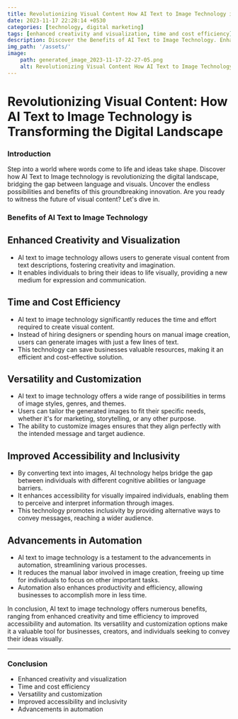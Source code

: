 ```yaml
---
title: Revolutionizing Visual Content How AI Text to Image Technology is Transforming the Digital Landscape
date: 2023-11-17 22:28:14 +0530
categories: [technology, digital marketing]
tags: [enhanced creativity and visualization, time and cost efficiency]
description: Discover the Benefits of AI Text to Image Technology. Enhance creativity, save time and costs, customize visuals, promote inclusivity, and embrace automation. Witness the future now!
img_path: '/assets/'
image:
    path: generated_image_2023-11-17-22-27-05.png
    alt: Revolutionizing Visual Content How AI Text to Image Technology is Transforming the Digital Landscape
---
```


# Revolutionizing Visual Content: How AI Text to Image Technology is Transforming the Digital Landscape

### Introduction

Step into a world where words come to life and ideas take shape. Discover how AI Text to Image technology is revolutionizing the digital landscape, bridging the gap between language and visuals. Uncover the endless possibilities and benefits of this groundbreaking innovation. Are you ready to witness the future of visual content? Let's dive in.



### Benefits of AI Text to Image Technology


## Enhanced Creativity and Visualization

- AI text to image technology allows users to generate visual content from text descriptions, fostering creativity and imagination.
- It enables individuals to bring their ideas to life visually, providing a new medium for expression and communication.

## Time and Cost Efficiency

- AI text to image technology significantly reduces the time and effort required to create visual content.
- Instead of hiring designers or spending hours on manual image creation, users can generate images with just a few lines of text.
- This technology can save businesses valuable resources, making it an efficient and cost-effective solution.

## Versatility and Customization

- AI text to image technology offers a wide range of possibilities in terms of image styles, genres, and themes.
- Users can tailor the generated images to fit their specific needs, whether it's for marketing, storytelling, or any other purpose.
- The ability to customize images ensures that they align perfectly with the intended message and target audience.

## Improved Accessibility and Inclusivity

- By converting text into images, AI technology helps bridge the gap between individuals with different cognitive abilities or language barriers.
- It enhances accessibility for visually impaired individuals, enabling them to perceive and interpret information through images.
- This technology promotes inclusivity by providing alternative ways to convey messages, reaching a wider audience.

## Advancements in Automation

- AI text to image technology is a testament to the advancements in automation, streamlining various processes.
- It reduces the manual labor involved in image creation, freeing up time for individuals to focus on other important tasks.
- Automation also enhances productivity and efficiency, allowing businesses to accomplish more in less time.

In conclusion, AI text to image technology offers numerous benefits, ranging from enhanced creativity and time efficiency to improved accessibility and automation. Its versatility and customization options make it a valuable tool for businesses, creators, and individuals seeking to convey their ideas visually.


-------------------------
### Conclusion
- Enhanced creativity and visualization
- Time and cost efficiency
- Versatility and customization
- Improved accessibility and inclusivity
- Advancements in automation
